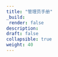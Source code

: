 ```yaml
---
title: "管理员手册"
_build:
 render: false 
description:
draft: false
collapsible: true
weight: 40
---
```

